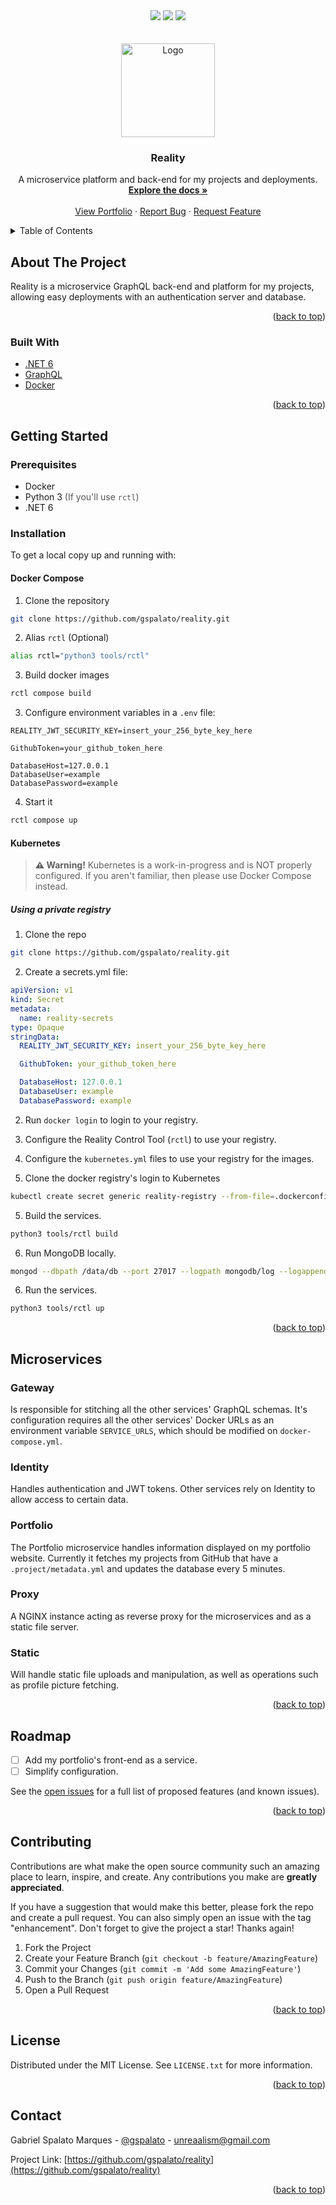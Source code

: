 <div id="top"></div>

<div align="center">
  <img src="https://img.shields.io/github/languages/top/gspalato/reality?style=for-the-badge"/>
  <img src="https://img.shields.io/github/issues-raw/gspalato/reality?style=for-the-badge"/>
  <img src="https://img.shields.io/github/contributors/gspalato/reality?style=for-the-badge">
</div>

<!-- PROJECT LOGO -->
<br />
<div align="center">
  <br />

  <a href="https://github.com/gspalato/reality">
    <img src="https://raw.githubusercontent.com/gspalato/reality/master/.project/icon_circle.png" alt="Logo" width="150" height="150">
  </a>

<h3 align="center"><b>Reality</b></h3>

  <p align="center">
    A microservice platform and back-end for my projects and deployments.
    <br />
    <a href="https://github.com/gspalato/reality"><strong>Explore the docs »</strong></a>
    <br />
    <br />
    <a href="https://portfolio-gspalato.vercel.app">View Portfolio</a>
    ·
    <a href="https://github.com/gspalato/reality/issues">Report Bug</a>
    ·
    <a href="https://github.com/gspalato/reality/issues">Request Feature</a>
  </p>
</div>

<!-- TABLE OF CONTENTS -->
<details>
  <summary>Table of Contents</summary>
  <ol>
    <li>
      <a href="#about-the-project">About The Project</a>
      <ul>
        <li><a href="#built-with">Built With</a></li>
      </ul>
    </li>
    <li>
      <a href="#getting-started">Getting Started</a>
      <ul>
        <li><a href="#prerequisites">Prerequisites</a></li>
        <li>
          <a href="#installation">Installation</a>
          <ul>
            <li><a href="#docker-compose">Docker Compose</a></li>
            <li><a href="#kuberneter">Kubernetes</a></li>
          </ul>
        </li>
      </ul>
    </li>
    <li>
      <a href="#microservices">Microservices</a>
      <ul>
        <li><a href="#gateway">Gateway</a></li>
        <li><a href="#identity">Identity</a></li>
        <li><a href="#portfolio">Portfolio</a></li>
        <li><a href="#proxy">Proxy</a></li>
        <li><a href="#static">Static</a></li>
      </ul>
    </li>
    <li><a href="#roadmap">Roadmap</a></li>
    <li><a href="#contributing">Contributing</a></li>
    <li><a href="#license">License</a></li>
    <li><a href="#contact">Contact</a></li>
  </ol>
</details>

<!-- ABOUT THE PROJECT -->

## About The Project

Reality is a microservice GraphQL back-end and platform for my projects, allowing easy deployments with an authentication server and database.

<p align="right">(<a href="#top">back to top</a>)</p>

### Built With

- [.NET 6](https://dotnet.microsoft.com/)
- [GraphQL](https://graphql.org)
- [Docker](https://www.docker.com)

<p align="right">(<a href="#top">back to top</a>)</p>

<!-- GETTING STARTED -->

## Getting Started

### Prerequisites

- Docker
- Python 3 <span style="color:#555">(If you'll use `rctl`)</span>
- .NET 6

### Installation

To get a local copy up and running with:

#### Docker Compose

1. Clone the repository

```sh
git clone https://github.com/gspalato/reality.git
```

2. Alias `rctl` (Optional)

```sh
alias rctl="python3 tools/rctl"
```

3. Build docker images

```sh
rctl compose build
```

3. Configure environment variables in a `.env` file:

```env
REALITY_JWT_SECURITY_KEY=insert_your_256_byte_key_here

GithubToken=your_github_token_here

DatabaseHost=127.0.0.1
DatabaseUser=example
DatabasePassword=example
```

4. Start it

```sh
rctl compose up
```

#### Kubernetes

> **⚠️ Warning!** Kubernetes is a work-in-progress and is NOT properly configured.
> If you aren't familiar, then please use Docker Compose instead.

##### Using a private registry

1. Clone the repo

```sh
git clone https://github.com/gspalato/reality.git
```

2. Create a secrets.yml file:

```yml
apiVersion: v1
kind: Secret
metadata:
  name: reality-secrets
type: Opaque
stringData:
  REALITY_JWT_SECURITY_KEY: insert_your_256_byte_key_here

  GithubToken: your_github_token_here

  DatabaseHost: 127.0.0.1
  DatabaseUser: example
  DatabasePassword: example
```

2. Run `docker login` to login to your registry.

3. Configure the Reality Control Tool (`rctl`) to use your registry.

4. Configure the `kubernetes.yml` files to use your registry for the images.

5. Clone the docker registry's login to Kubernetes

```sh
kubectl create secret generic reality-registry --from-file=.dockerconfigjson=/path/to/.docker/config.json --type=kubernetes.io/dockerconfigjson
```

5. Build the services.

```sh
python3 tools/rctl build
```

6. Run MongoDB locally.

```sh
mongod --dbpath /data/db --port 27017 --logpath mongodb/log --logappend --fork --bind_ip_all
```

6. Run the services.

```sh
python3 tools/rctl up
```

<p align="right">(<a href="#top">back to top</a>)</p>

## Microservices

### Gateway

Is responsible for stitching all the other services' GraphQL schemas.
It's configuration requires all the other services' Docker URLs as an environment variable `SERVICE_URLS`, which should be modified on `docker-compose.yml`.

### Identity

Handles authentication and JWT tokens. Other services rely on Identity to allow access to certain data.

### Portfolio

The Portfolio microservice handles information displayed on my portfolio website.
Currently it fetches my projects from GitHub that have a `.project/metadata.yml` and updates the database every 5 minutes.

### Proxy

A NGINX instance acting as reverse proxy for the microservices and as a static file server.

### Static

Will handle static file uploads and manipulation, as well as operations such as profile picture fetching.

<p align="right">(<a href="#top">back to top</a>)</p>

<!-- ROADMAP -->

## Roadmap

- [ ] Add my portfolio's front-end as a service.
- [ ] Simplify configuration.

See the [open issues](https://github.com/gspalato/reality/issues) for a full list of proposed features (and known issues).

<p align="right">(<a href="#top">back to top</a>)</p>

<!-- CONTRIBUTING -->

## Contributing

Contributions are what make the open source community such an amazing place to learn, inspire, and create. Any contributions you make are **greatly appreciated**.

If you have a suggestion that would make this better, please fork the repo and create a pull request. You can also simply open an issue with the tag "enhancement".
Don't forget to give the project a star! Thanks again!

1. Fork the Project
2. Create your Feature Branch (`git checkout -b feature/AmazingFeature`)
3. Commit your Changes (`git commit -m 'Add some AmazingFeature'`)
4. Push to the Branch (`git push origin feature/AmazingFeature`)
5. Open a Pull Request

<p align="right">(<a href="#top">back to top</a>)</p>

<!-- LICENSE -->

## License

Distributed under the MIT License. See `LICENSE.txt` for more information.

<p align="right">(<a href="#top">back to top</a>)</p>

<!-- CONTACT -->

## Contact

Gabriel Spalato Marques - [@gspalato](https://twitter.com/gspalato) - unreaalism@gmail.com

Project Link: [https://github.com/gspalato/reality](https://github.com/gspalato/reality)

<p align="right">(<a href="#top">back to top</a>)</p>

<!-- MARKDOWN LINKS & IMAGES -->
<!-- https://www.markdownguide.org/basic-syntax/#reference-style-links -->

[contributors-shield]: https://img.shields.io/github/contributors/gspalato/reality.svg?style=for-the-badge
[contributors-url]: https://github.com/gspalato/reality/graphs/contributors
[forks-shield]: https://img.shields.io/github/forks/gspalato/reality.svg?style=for-the-badge
[forks-url]: https://github.com/gspalato/reality/network/members
[stars-shield]: https://img.shields.io/github/stars/gspalato/reality.svg?style=for-the-badge
[stars-url]: https://github.com/gspalato/reality/stargazers
[issues-shield]: https://img.shields.io/github/issues/gspalato/reality.svg?style=for-the-badge
[issues-url]: https://github.com/gspalato/reality/issues
[license-shield]: https://img.shields.io/github/license/gspalato/reality.svg?style=for-the-badge
[license-url]: https://github.com/gspalato/reality/blob/master/LICENSE.txt
[linkedin-shield]: https://img.shields.io/badge/-LinkedIn-black.svg?style=for-the-badge&logo=linkedin&colorB=555
[linkedin-url]: https://linkedin.com/in/gspalato
[product-screenshot]: images/screenshot.png
